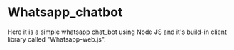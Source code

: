 # Whatsapp_chatbot
Here it is a simple whatsapp chat_bot using Node JS and it's build-in client library called "Whatsapp-web.js".
